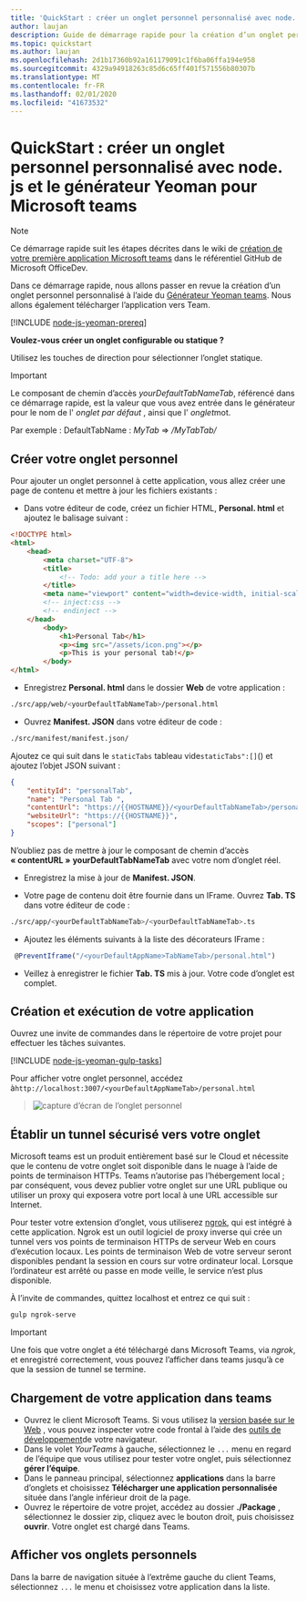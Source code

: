 ```yaml
---
title: 'QuickStart : créer un onglet personnel personnalisé avec node. js et le générateur Yeoman pour Microsoft teams'
author: laujan
description: Guide de démarrage rapide pour la création d’un onglet personnel avec le générateur Yeoman pour Microsoft Teams.
ms.topic: quickstart
ms.author: laujan
ms.openlocfilehash: 2d1b17360b92a161179091c1f6ba06ffa194e958
ms.sourcegitcommit: 4329a94918263c85d6c65ff401f571556b80307b
ms.translationtype: MT
ms.contentlocale: fr-FR
ms.lasthandoff: 02/01/2020
ms.locfileid: "41673532"
---
```

# <a name="quickstart-create-a-custom-personal-tab-with-nodejs-and-the-yeoman-generator-for-microsoft-teams"></a>QuickStart : créer un onglet personnel personnalisé avec node. js et le générateur Yeoman pour Microsoft teams

>[!NOTE]
>Ce démarrage rapide suit les étapes décrites dans le wiki de [création de votre première application Microsoft teams](https://github.com/OfficeDev/generator-teams/wiki/Build-Your-First-Microsoft-Teams-App) dans le référentiel GitHub de Microsoft OfficeDev.

Dans ce démarrage rapide, nous allons passer en revue la création d’un onglet personnel personnalisé à l’aide du [Générateur Yeoman teams](https://github.com/OfficeDev/generator-teams/wiki/Build-Your-First-Microsoft-Teams-App). Nous allons également télécharger l’application vers Team.

[!INCLUDE [node-js-yeoman-prereq](~/includes/tabs/node-js-yeoman-prereq.md)]

**Voulez-vous créer un onglet configurable ou statique ?**

Utilisez les touches de direction pour sélectionner l’onglet statique.

>[!IMPORTANT]
>Le composant de chemin d’accès *yourDefaultTabNameTab*, référencé dans ce démarrage rapide, est la valeur que vous avez entrée dans le générateur pour le nom de l' *onglet par défaut* , ainsi que l' *onglet*mot.
>
>Par exemple : DefaultTabName : *MyTab* => */MyTabTab/*

## <a name="create-your-personal-tab"></a>Créer votre onglet personnel

Pour ajouter un onglet personnel à cette application, vous allez créer une page de contenu et mettre à jour les fichiers existants :

- Dans votre éditeur de code, créez un fichier HTML, **Personal. html** et ajoutez le balisage suivant :

```html
<!DOCTYPE html>
<html>
    <head>
        <meta charset="UTF-8">
        <title>
            <!-- Todo: add your a title here -->
        </title>
        <meta name="viewport" content="width=device-width, initial-scale=1.0">
        <!-- inject:css -->
        <!-- endinject -->
    </head>
        <body>
            <h1>Personal Tab</h1>
            <p><img src="/assets/icon.png"></p>
            <p>This is your personal tab!</p>
        </body>
</html>
```

- Enregistrez **Personal. html** dans le dossier **Web** de votre application :

```bash
./src/app/web/<yourDefaultTabNameTab>/personal.html
```

- Ouvrez **Manifest. JSON** dans votre éditeur de code :

```bash
./src/manifest/manifest.json/
```

Ajoutez ce qui suit dans le `staticTabs` tableau vide`staticTabs":[]`() et ajoutez l’objet JSON suivant :

```json
{
    "entityId": "personalTab",
    "name": "Personal Tab ",
    "contentUrl": "https://{{HOSTNAME}}/<yourDefaultTabNameTab>/personal.html",
    "websiteUrl": "https://{{HOSTNAME}}",
    "scopes": ["personal"]
}

```

N’oubliez pas de mettre à jour le composant de chemin d’accès **« contentURL »** **yourDefaultTabNameTab** avec votre nom d’onglet réel.

- Enregistrez la mise à jour de **Manifest. JSON**.

- Votre page de contenu doit être fournie dans un IFrame. Ouvrez **Tab. TS** dans votre éditeur de code :

 ```bash
./src/app/<yourDefaultTabNameTab>/<yourDefaultTabNameTab>.ts
```

- Ajoutez les éléments suivants à la liste des décorateurs IFrame :

```typescript
 @PreventIframe("/<yourDefaultAppName>TabNameTab>/personal.html")
```

- Veillez à enregistrer le fichier **Tab. TS** mis à jour. Votre code d’onglet est complet.

## <a name="build-and-run-your-application"></a>Création et exécution de votre application

Ouvrez une invite de commandes dans le répertoire de votre projet pour effectuer les tâches suivantes.

[!INCLUDE [node-js-yeoman-gulp-tasks](~/includes/tabs/node-js-yeoman-gulp-tasks.md)]

Pour afficher votre onglet personnel, accédez à`http://localhost:3007/<yourDefaultAppNameTab>/personal.html`

>![capture d’écran de l’onglet personnel](/microsoftteams/platform/assets/images/tab-images/personalTab.PNG)

## <a name="establish-a-secure-tunnel-to-your-tab"></a>Établir un tunnel sécurisé vers votre onglet

Microsoft teams est un produit entièrement basé sur le Cloud et nécessite que le contenu de votre onglet soit disponible dans le nuage à l’aide de points de terminaison HTTPs. Teams n’autorise pas l’hébergement local ; par conséquent, vous devez publier votre onglet sur une URL publique ou utiliser un proxy qui exposera votre port local à une URL accessible sur Internet.

Pour tester votre extension d’onglet, vous utiliserez [ngrok](https://ngrok.com/docs), qui est intégré à cette application. Ngrok est un outil logiciel de proxy inverse qui crée un tunnel vers vos points de terminaison HTTPs de serveur Web en cours d’exécution locaux. Les points de terminaison Web de votre serveur seront disponibles pendant la session en cours sur votre ordinateur local. Lorsque l’ordinateur est arrêté ou passe en mode veille, le service n’est plus disponible.

À l’invite de commandes, quittez localhost et entrez ce qui suit :

```bash
gulp ngrok-serve
```

> [!IMPORTANT]
> Une fois que votre onglet a été téléchargé dans Microsoft Teams, via *ngrok*, et enregistré correctement, vous pouvez l’afficher dans teams jusqu’à ce que la session de tunnel se termine.

## <a name="upload-your-application-to-teams"></a>Chargement de votre application dans teams

- Ouvrez le client Microsoft Teams. Si vous utilisez la [version basée sur le Web](https://teams.microsoft.com) , vous pouvez inspecter votre code frontal à l’aide des [outils de développement](~/tabs/how-to/developer-tools.md)de votre navigateur.
- Dans le volet *YourTeams* à gauche, sélectionnez le `...` menu en regard de l’équipe que vous utilisez pour tester votre onglet, puis sélectionnez **gérer l’équipe**.
- Dans le panneau principal, sélectionnez **applications** dans la barre d’onglets et choisissez **Télécharger une application personnalisée** située dans l’angle inférieur droit de la page.
- Ouvrez le répertoire de votre projet, accédez au dossier **./Package** , sélectionnez le dossier zip, cliquez avec le bouton droit, puis choisissez **ouvrir**. Votre onglet est chargé dans Teams.

## <a name="view-your-personal-tabs"></a>Afficher vos onglets personnels

Dans la barre de navigation située à l’extrême gauche du client Teams, sélectionnez `...` le menu et choisissez votre application dans la liste.
